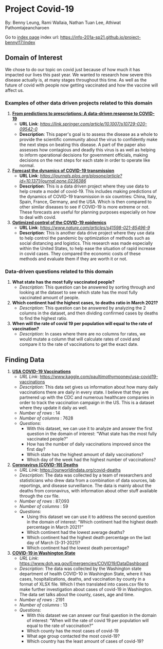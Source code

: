 # Project Covid-19

By: Benny Leung, Rami Wallaia, Nathan Tuan Lee, Athiwat Pathomtajeancharoen

Go to [index page](https://info-201a-sp21.github.io/project-bennyl17/index)
index url: https://info-201a-sp21.github.io/project-bennyl17/index

## Domain of Interest

We chose to do our topic on covid just because of how much it has impacted our lives this past year. We wanted to research how severe this disease actually is, at many stages throughout this time. As well as the future of covid with people now getting vaccinated and how the vaccine will affect us.

### Examples of other data driven projects related to this domain

1. **[From predictions to prescriptions: A data-driven response to COVID-19](https://link.springer.com/article/10.1007/s10729-020-09542-0)**
   - **URL Link**: _https://link.springer.com/article/10.1007/s10729-020-09542-0_
   - **Description**: This paper's goal is to assess the disease as a whole to provide the scientific community about the virus to confidently make the next steps on beating this disease. A part of the paper also assesses how contagious and deadly this virus is as well as helping to inform operational decisions for government officials, making decisions on the next steps for each state in order to operate like normal.
2. **[Forecast the dynamics of COVID-19 transmission](https://journals.plos.org/plosone/article?id=10.1371/journal.pone.0236386)**
   - **URL Link**: _https://journals.plos.org/plosone/article?id=10.1371/journal.pone.0236386_
   - **Description**: This is a data driven project where they use data to help create a model of covid-19. This includes making predictions of the dynamics of COVID-19 transmission in six countries: China, Italy, Spain, France, Germany, and the USA. Which is then compared to other similar diseases to see if COVID-19 is more extreme or not. These forecasts are useful for planning purposes especially on how to deal with covid.
3. **[Optimized control of the COVID-19 epidemics](https://www.nature.com/articles/s41598-021-85496-9)**
   - **URL Link**: _https://www.nature.com/articles/s41598-021-85496-9_
   - **Description**: This is another data drive project where they use data to help control the pandemic by optimization of methods such as social distancing and logistics. This research was made especially within the United States, to help ease the situation of rapid increase in covid cases. They compared the economic costs of these methods and evaluate them if they are worth it or not.

### Data-driven questions related to this domain

1. **What state has the most fully vaccinated people?**
   - _Description_: This question can be answered by sorting through and looking at the dataset to see which state has the most fully vaccinated amount of people.
2. **Which continent had the highest cases, to deaths ratio in March 2021?**
   - _Description_: This question can be answered by analyzing the 2 columns in the dataset, and then dividing confirmed cases by deaths to find the highest ratio.
3. **When will the rate of covid 19 per population will equal to the rate of vaccination?**
   - _Description_: In cases where there are no columns for rates, we would mutate a column that will calculate rates of covid and compare it to the rate of vaccinations to get the exact date.

## Finding Data

1. **[USA COVID-19 Vaccinations](https://www.kaggle.com/paultimothymooney/usa-covid19-vaccinations)**
   - _URL Link_: https://www.kaggle.com/paultimothymooney/usa-covid19-vaccinations
   - _Description_: This data set gives us information about how many daily vaccinations there are daily in every state. I believe that they are partnered up with the CDC and numerous healthcare companies in order to track the vaccination campaign in the US. This is a dataset where they update it daily as well.
   - _Number of rows_ : 14
   - _Number of columns_ : 7628
   - _Questions_:
     - With this dataset, we can use it to analyze and answer the first question in the domain of interest: “What state has the most fully vaccinated people?”
     - How has the number of daily vaccinations improved since the first day?
     - Which state has the highest amount of daily vaccinations?
     - Which day of the week had the highest number of vaccinations?
2. **[Coronavirus (COVID-19) Deaths](https://ourworldindata.org/covid-deaths)**
   - _URL Link_: https://ourworldindata.org/covid-deaths
   - _Description_: The data was collected by a team of researchers and statisticians who drew data from a combination of data sources, lab reportings, and disease surveillance. The data is mainly about the deaths from coronavirus, with information about other stuff available through the csv file.
   - _Number of rows_ : 87,093
   - _Number of columns_ : 59
   - _Questions_:
     - Using this dataset we can use it to address the second question in the domain of interest: “Which continent had the highest death percentage in March 2021?”
     - Which continent had the lowest average deaths?
     - Which continent had the highest death percentage on the last day of March (3-31-2021)?
     - Which continent had the lowest death percentage?
3. **[COVID-19 in Washington State](https://www.doh.wa.gov/Emergencies/COVID19/DataDashboard)**
   - _URL Link_: https://www.doh.wa.gov/Emergencies/COVID19/DataDashboard
   - _Description_: The data was collected by the Washington state department of health COVID-10 in Washington State, where it has cases, hospitalizations, deaths, and vaccination by county in a format of XLSX file. Which I then translated into cases.csv file to make further investigation about cases of covid-19 in Washington. The data set talks about the county, cases, age and time.
   - _Number of rows_ : 2191
   - _Number of columns_ : 13
   - _Questions_:
     - With this dataset we can answer our final question in the domain of interest: “When will the rate of covid 19 per population will equal to the rate of vaccination?”
     - Which county has the most cases of covid-19
     - What age group contacted the most covid-19?
     - Which country has the least amount of cases of covid-19?
